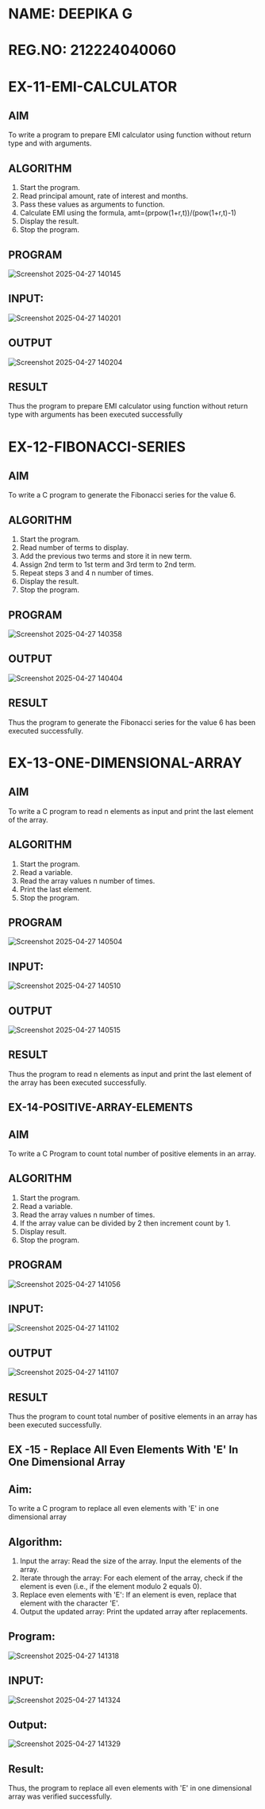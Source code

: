 # NAME: DEEPIKA G
# REG.NO: 212224040060

# EX-11-EMI-CALCULATOR
## AIM

To write a program to prepare EMI calculator using function without return type and with arguments.

## ALGORITHM
1.	Start the program.
2.	Read principal amount, rate of interest and months.
3.	Pass these values as arguments to function.
4.	Calculate EMI using the formula, amt=(prpow(1+r,t))/(pow(1+r,t)-1)
5.	Display the result.
6.	Stop the program.

## PROGRAM

![Screenshot 2025-04-27 140145](https://github.com/user-attachments/assets/98c39e58-5706-4575-bcde-6195519db53d)

## INPUT:

![Screenshot 2025-04-27 140201](https://github.com/user-attachments/assets/25fea2ce-3062-4dcd-80fa-7316e1ff511d)

## OUTPUT

![Screenshot 2025-04-27 140204](https://github.com/user-attachments/assets/9e1f092f-6d16-478b-a8ac-8cff5971db7d)

## RESULT

Thus the program to prepare EMI calculator using function without return type with arguments has been executed successfully
 
 

# EX-12-FIBONACCI-SERIES
## AIM
To write a C program to generate the Fibonacci series for the value 6.

## ALGORITHM
1.	Start the program.
2.	Read number of terms to display.
3.	Add the previous two terms and store it in new term.
4.	Assign 2nd term to 1st term and 3rd term to 2nd term.
5.	Repeat steps 3 and 4 n number of times.
6.	Display the result.
7.	Stop the program.

## PROGRAM

![Screenshot 2025-04-27 140358](https://github.com/user-attachments/assets/24882074-21b9-4da5-8ed7-4d284dce9dd4)

## OUTPUT

![Screenshot 2025-04-27 140404](https://github.com/user-attachments/assets/787a364c-1950-4891-a011-a488265f16e2)

## RESULT
Thus the program to generate the Fibonacci series for the value 6 has been executed successfully.
 
 

# EX-13-ONE-DIMENSIONAL-ARRAY
## AIM
To write a C program to read n elements as input and print the last element of the array.

## ALGORITHM
1.	Start the program.
2.	Read a variable.
3.	Read the array values n number of times.
4.	Print the last element.
5.	Stop the program.

## PROGRAM

![Screenshot 2025-04-27 140504](https://github.com/user-attachments/assets/2993d6cf-7eb7-4de7-8113-0064ab3be9a6)

## INPUT:

![Screenshot 2025-04-27 140510](https://github.com/user-attachments/assets/bd0d8ade-42e1-49e6-8807-7685a26e1d2f)

## OUTPUT

![Screenshot 2025-04-27 140515](https://github.com/user-attachments/assets/23c6659e-e4b0-4e2e-8b71-09e94b1a9941)

## RESULT
Thus the program to read n elements as input and print the last element of the array has been executed successfully.
 


## EX-14-POSITIVE-ARRAY-ELEMENTS
## AIM
To write a C Program to count total number of positive elements in an array.

## ALGORITHM
1.	Start the program.
2.	Read a variable.
3.	Read the array values n number of times.
4.	If the array value can be divided by 2 then increment count by 1.
5.	Display result.
6.	Stop the program.

## PROGRAM

![Screenshot 2025-04-27 141056](https://github.com/user-attachments/assets/4647cbd5-8d8c-4d5f-8858-5f9888cbac7d)

## INPUT:

![Screenshot 2025-04-27 141102](https://github.com/user-attachments/assets/dd710a05-e4b2-4066-a343-1cb42bd47ec4)

## OUTPUT

![Screenshot 2025-04-27 141107](https://github.com/user-attachments/assets/ebac9f40-7843-43f4-915f-a931aa77b5d6)

## RESULT
Thus the program to count total number of positive elements in an array has been executed successfully.



## EX -15 - Replace All Even Elements With 'E' In One Dimensional Array

## Aim:
To write a C program to replace all even elements with 'E' in one dimensional array

## Algorithm:
1.	Input the array:
  Read the size of the array.
  Input the elements of the array.
2.	Iterate through the array:
 	For each element of the array, check if the element is even (i.e., if the element modulo 2 equals 0).
3.	Replace even elements with 'E':
     If an element is even, replace that element with the character 'E'.
4.	Output the updated array:
 Print the updated array after replacements.

## Program:

![Screenshot 2025-04-27 141318](https://github.com/user-attachments/assets/83bb7f3f-5c01-4843-95e2-d7c2d3d91b99)

## INPUT:
![Screenshot 2025-04-27 141324](https://github.com/user-attachments/assets/84bed006-9a20-4c2e-9ce6-f14822f6a0e1)

## Output:
 ![Screenshot 2025-04-27 141329](https://github.com/user-attachments/assets/0567ab25-4c21-49d8-a7cf-b38161180f76)

## Result:

Thus, the program to replace all even elements with 'E' in one dimensional array was verified successfully.



